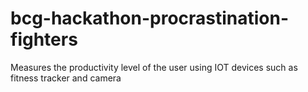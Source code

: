 # bcg-hackathon-procrastination-fighters
Measures the productivity level of the user using IOT devices such as fitness tracker and camera
